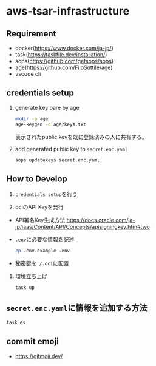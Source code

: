 # aws-tsar-infrastructure

## Requirement

- docker(<https://www.docker.com/ja-jp/>)
- task(<https://taskfile.dev/installation/>)
- sops(<https://github.com/getsops/sops>)
- age(<https://github.com/FiloSottile/age>)
- vscode cli

## credentials setup

1. generate key pare by age

    ```sh
    mkdir -p age
    age-keygen -o age/keys.txt
    ```

    表示されたpublic keyを既に登録済みの人に共有する。

2. add generated public key to `secret.enc.yaml`

    ```sh
    sops updatekeys secret.enc.yaml
    ```

## How to Develop

1. `credentials setup`を行う

1. ociのAPI Keyを発行

- API署名Key生成方法 <https://docs.oracle.com/ja-jp/iaas/Content/API/Concepts/apisigningkey.htm#two>
- `.env`に必要な情報を記述

    ```sh
    cp .env.example .env
    ```

- 秘密鍵を`./.oci`に配置

1. 環境立ち上げ

    ```sh
    task up
    ```

## `secret.enc.yaml`に情報を追加する方法

```sh
task es
```

## commit emoji

- <https://gitmoji.dev/>
